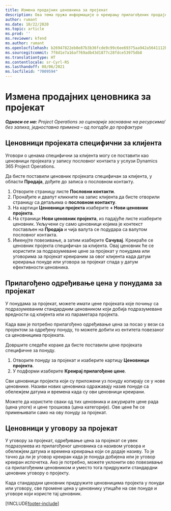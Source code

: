 ```yaml
---
title: Измена продајних ценовника за пројекат
description: Ова тема пружа информације о креирању прилагођених продајних ценовника.
author: rumant
ms.date: 10/22/2020
ms.topic: article
ms.prod: ''
ms.reviewer: kfend
ms.author: rumant
ms.openlocfilehash: b26947822eb8e87b3b36fcde9c99c6ee69375aa942a5641112b9b1109dcaa26c
ms.sourcegitcommit: 7f8d1e7a16af769adb43d1877c28fdce53975db8
ms.translationtype: HT
ms.contentlocale: sr-Cyrl-RS
ms.lasthandoff: 08/06/2021
ms.locfileid: "7009594"
---
```

# <a name="override-project-sales-price-lists"></a>Измена продајних ценовника за пројекат

_**Односи се на:** Project Operations за сценарије засноване на ресурсима/без залиха, једноставна примена – од погодбе до профактуре_

## <a name="customer-specific-project-price-lists"></a>Ценовници пројеката специфични за клијента

Уговори о ценама специфични за клијента могу се поставити као ценовници пројеката у запису пословног контакта у услузи Dynamics 365 Project Operations.

Да бисте поставили ценовник пројеката специфичан за клијента, у области **Продаја**, дођите до записа о пословном контакту.

1. Отворите страницу листе **Пословни контакти**.
2. Пронађите и двапут кликните на запис клијента да бисте отворили страницу са детаљима о **пословном контакту**.
3. На картици **Ценовници пројекта** изаберите **+ Нови ценовник пројекта**.
4. На страници **Нови ценовник пројекта**, из падајуће листе изаберите ценовник. Укључени су само ценовници којима је контекст постављен на **Продаја** и чија валута се подудара са валутом пословног контакта.
5. Именујте повезивање, а затим изаберите **Сачувај**. Креираће се ценовник пројекта специфичан за клијента. Овај ценовник ће се користити за подразумеване цене за пројекат у понудама или уговорима за пројекат креираним за овог клијента када датум креирања понуде или уговора за пројекат спада у датум ефективности ценовника.

## <a name="custom-pricing-on-project-quotes"></a>Прилагођено одређивање цена у понудама за пројекат

У понудама за пројекат, можете имати цене пројеката које почињу са подразумеваним стандардним ценовником који добија подразумеване вредности од клијента или из параметара пројекта.

Када вам је потребно прилагођено одређивање цена за посао у вези са пројектом за одређену понуду, то можете добити из ентитета повезаног са ценовницима пројеката.

Довршите следеће кораке да бисте поставили цене пројеката специфичне за понуду.

1. Отворите понуду за пројекат и изаберите картицу **Ценовници пројекта**.
2. У подформи изаберите **Креирај прилагођене цене**.

Сви ценовници пројекта који су приложени уз понуду копирају се у нове ценовнике. Називи нових ценовника одражавају назив понуде са обележјем датума и времена када су ови ценовници креирани.

Можете да користите сваки од тих ценовника и ажурирате цене рада (цена улоге) и цене трошкова (цена категорије). Ове цене ће се примењивати само на ову понуду за пројекат.

## <a name="price-lists-on-a-project-contract"></a>Ценовници у уговору за пројекат

У уговору за пројекат, одређивање цена за пројекат се увек подразумева из прилагођеног ценовника са називом уговора и обележјем датума и времена креирања који се додаје називу. То је тачно да ли је уговор креиран када је понуда добијена или је уговор креиран испочетка. Ако је потребно, можете уклонити ово повезивање са прилагођеним ценовником и уместо тога придружити стандардни ценовник уговору о пројекту.

Када стандардни ценовник придружите ценовницима пројекта у понуди или уговору, све промене цена у ценовнику утицаће на све понуде и уговоре који користе тај ценовник.


[!INCLUDE[footer-include](../includes/footer-banner.md)]